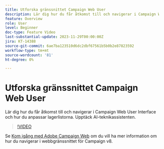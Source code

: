 ```yaml
---
title: Utforska gränssnittet Campaign Web User
description: Lär dig hur du får åtkomst till och navigerar i Campaign Web User Interface och hur du anpassar lagerlistorna. Upptäck AI-teknikassistenten.
feature: Overview
role: User
level: Beginner
doc-type: Feature Video
last-substantial-update: 2023-11-29T00:00:00Z
jira: KT-14388
source-git-commit: 6ae7ba123510d6dc2dbf67561b5b0b2e87823592
workflow-type: tm+mt
source-wordcount: '81'
ht-degree: 0%

---
```



# Utforska gränssnittet Campaign Web User

Lär dig hur du får åtkomst till och navigerar i Campaign Web User Interface och hur du anpassar lagerlistorna. Upptäck AI-teknikassistenten.

>[!VIDEO](https://video.tv.adobe.com/v/3427278/?learn=on)

Se [Kom igång med Adobe Campaign Web](https://experienceleague.adobe.com/docs/campaign-web/v8/start/get-started.html) om du vill ha mer information om hur du navigerar i webbgränssnittet för Campaign v8.
